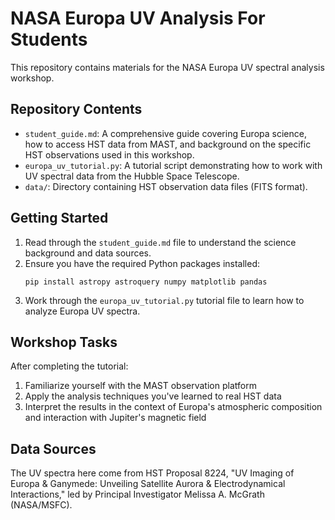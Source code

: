 # NASA Europa UV Analysis For Students

This repository contains materials for the NASA Europa UV spectral analysis workshop.

## Repository Contents

- `student_guide.md`: A comprehensive guide covering Europa science, how to access HST data from MAST, and background on the specific HST observations used in this workshop.
- `europa_uv_tutorial.py`: A tutorial script demonstrating how to work with UV spectral data from the Hubble Space Telescope.
- `data/`: Directory containing HST observation data files (FITS format).

## Getting Started

1. Read through the `student_guide.md` file to understand the science background and data sources.
2. Ensure you have the required Python packages installed:
   ```
   pip install astropy astroquery numpy matplotlib pandas
   ```
3. Work through the `europa_uv_tutorial.py` tutorial file to learn how to analyze Europa UV spectra.

## Workshop Tasks

After completing the tutorial:
1. Familiarize yourself with the MAST observation platform
2. Apply the analysis techniques you've learned to real HST data
3. Interpret the results in the context of Europa's atmospheric composition and interaction with Jupiter's magnetic field

## Data Sources

The UV spectra here come from HST Proposal 8224, "UV Imaging of Europa & Ganymede: Unveiling Satellite Aurora & Electrodynamical Interactions," led by Principal Investigator Melissa A. McGrath (NASA/MSFC). 